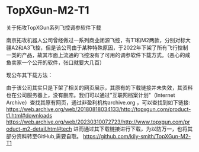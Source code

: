 # TopXGun-M2-T1
关于拓攻TopXGun系列飞控调参软件下载

​
南京拓攻机器人公司曾经做过一系列商业闭源飞控，有T1和M2两款，分别对标大疆A2和A3飞控，但是该公司由于某种特殊原因，于2022年下架了所有飞行控制一类的产品，故其市面上流通的飞控没有了可用的调参软件下载方式。（恶心的咸鱼卖家一个公开的软件，张口就要大几百）

现公布其下载方法：

由于该公司其实只是下架了相关的网页展示，其原有的下载链接并未失效，其资料也在公司服务器上，没有删库。我们可以通过"互联网档案计划"（Internet Archive）查找其原有网页，通过非盈利机构archive.org ，可以查找到如下链接:
https://web.archive.org/web/20180818034133/http://topxgun.com/product-t1.html#downloads
https://web.archive.org/web/20230310072723/http://www.topxgun.com/product-m2-detail.html#tech
进而通过其下载链接进行下载，为以防万一，也将其部分资料转至GitHub,需要自取。
https://github.com/kily-smith/TopXGun-M2-T1



​
